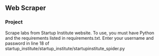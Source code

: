 ## Web Scraper

### Project
Scrape labs from Startup Institute website. To use, you must have Python and the requirements listed in requirements.txt. Enter your username and password in line 18 of startup_institute/startup_institute/startupinstitute_spider.py
